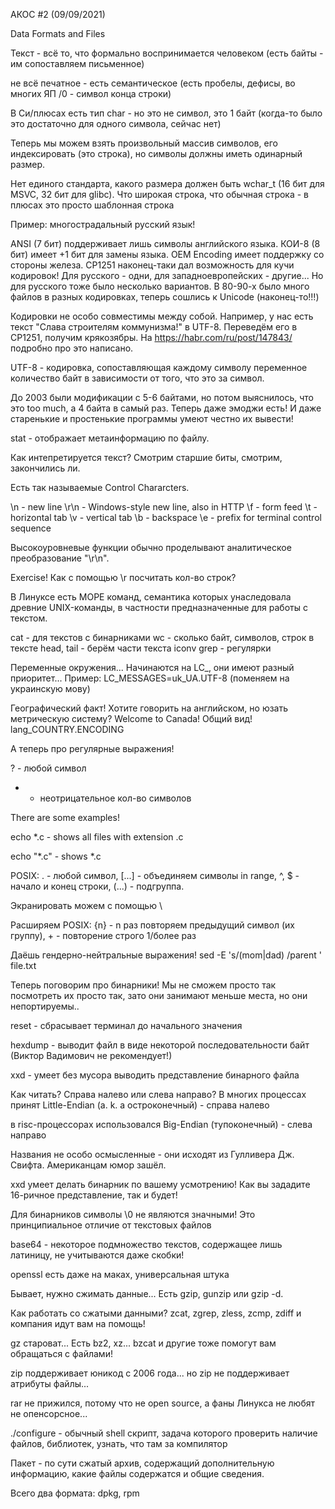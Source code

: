 АКОС #2 (09/09/2021)

Data Formats and Files

Текст - всё то, что формально воспринимается человеком (есть байты - им сопоставляем письменное)

не всё печатное - есть семантическое (есть пробелы, дефисы, во многих ЯП /0 - символ конца строки)

В Си/плюсах есть тип char - но это не символ, это 1 байт (когда-то было это достаточно для одного символа, сейчас нет)

Теперь мы можем взять произвольный массив символов, его индексировать (это строка), но символы должны иметь одинарный размер.

Нет единого стандарта, какого размера должен быть wchar_t (16 бит для MSVC, 32 бит для glibc).
Что широкая строка, что обычная строка - в плюсах это просто шаблонная строка

Пример: многострадальный русский язык!

ANSI (7 бит) поддерживает лишь символы английского языка. КОИ-8 (8 бит) имеет +1 бит для замены языка. OEM Encoding имеет поддержку со стороны железа. CP1251 наконец-таки дал возможность для кучи кодировок! Для русского - одни, для западноевропейских - другие... Но для русского тоже было несколько вариантов. В 80-90-х было много файлов в разных кодировках, теперь сошлись к Unicode (наконец-то!!!)

Кодировки не особо совместимы между собой. Например, у нас есть текст "Слава строителям коммунизма!" в UTF-8. Переведём его в CP1251, получим крякозябры. На https://habr.com/ru/post/147843/ подробно про это написано.

UTF-8 - кодировка, сопоставляющая каждому символу переменное количество байт в зависимости от того, что это за символ.

До 2003 были модификации с 5-6 байтами, но потом выяснилось, что это too much, а 4 байта в самый раз. Теперь даже эмоджи есть! И даже старенькие и простенькие программы умеют честно их вывести! 

stat - отображает метаинформацию по файлу.

Как интепретируется текст? Смотрим старшие биты, смотрим, закончились ли. 

Есть так называемые Control Chararcters.

\n - new line
\r\n - Windows-style new line, also in HTTP
\f - form feed
\t - horizontal tab
\v - vertical tab
\b - backspace
\e - prefix for terminal control sequence

Высокоуровневые функции обычно проделывают аналитическое преобразование "\r\n".

Exercise! Как с помощью \r посчитать кол-во строк?

В Линуксе есть МОРЕ команд, семантика которых унаследовала древние UNIX-команды, в частности предназначенные для работы с текстом.

cat - для текстов с бинарниками
wc - сколько байт, символов, строк в тексте
head, tail - берём части текста
iconv
grep - регулярки

Переменные окружения... Начинаются на LC_, они имеют разный приоритет...
Пример: LC_MESSAGES=uk_UA.UTF-8 (поменяем на украинскую мову)

Географический факт! Хотите говорить на английском, но юзать метрическую систему? Welcome to Canada!
Общий вид! lang_COUNTRY.ENCODING

А теперь про регулярные выражения!

? - любой символ
* - неотрицательное кол-во символов

There are some examples!

echo *.c - shows all files with extension .c

echo "*.c" - shows *.c

POSIX: . - любой символ, [...] - объединяем символы in range, ^, $ - начало и конец строки, (...) - подгруппа.

Экранировать можем с помощью \

Расширяем POSIX: {n} - n раз повторяем предыдущий символ (их группу), + - повторение строго 1/более раз

Даёшь гендерно-нейтральные выражения! sed -E 's/(mom|dad) /parent ' file.txt


Теперь поговорим про бинарники! Мы не сможем просто так посмотреть их просто так, зато они занимают меньше места, но они непортируемы..

reset - сбрасывает терминал до начального значения

hexdump - выводит файл в виде некоторой последовательности байт (Виктор Вадимович не рекомендует!)

xxd - умеет без мусора выводить представление бинарного файла

Как читать? Справа налево или слева направо? В многих процессах принят Little-Endian (a. k. a остроконечный) - справа налево

в risc-процессорах использовался Big-Endian (тупоконечный) - слева направо

Названия не особо осмысленные - они исходят из Гулливера Дж. Свифта. Американцам юмор зашёл.

xxd умеет делать бинарник по вашему усмотрению! Как вы зададите 16-ричное представление, так и будет!

Для бинарников символы \0 не являются значными! Это принципиальное отличие от текстовых файлов

base64 - некоторое подмножество текстов, содержащее лишь латиницу, не учитываются даже скобки!

openssl есть даже на маках, универсальная штука

Бывает, нужно сжимать данные... Есть gzip, gunzip или gzip -d.

Как работать со сжатыми данными? zcat, zgrep, zless, zcmp, zdiff и компания идут вам на помощь!

gz староват... Есть bz2, xz... bzcat и другие тоже помогут вам обращаться с файлами!

zip поддерживает юникод с 2006 года... но zip не поддерживает атрибуты файлы...

rar не прижился, потому что не open source, а фаны Линукса не любят не опенсорсное...

./configure - обычный shell скрипт, задача которого проверить наличие файлов, библиотек, узнать, что там за компилятор

Пакет - по сути сжатый архив, содержащий дополнительную информацию, какие файлы содержатся и общие сведения.

Всего два формата: dpkg, rpm
